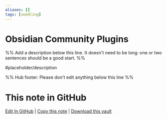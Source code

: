 ```yaml
---
aliases: []
tags: [seedling]
---
```


# Obsidian Community Plugins

%% Add a description below this line. It doesn't need to be long: one or two sentences should be a good start. %%

#placeholder/description

%% Hub footer: Please don't edit anything below this line %%

# This note in GitHub

<span class="git-footer">[Edit In GitHub](https://github.dev/obsidian-community/obsidian-hub/blob/main/05%20-%20Concepts/Obsidian%20community%20plugins.md "git-hub-edit-note") | [Copy this note](https://raw.githubusercontent.com/obsidian-community/obsidian-hub/main/05%20-%20Concepts/Obsidian%20community%20plugins.md "git-hub-copy-note") | [Download this vault](https://github.com/obsidian-community/obsidian-hub/archive/refs/heads/main.zip "git-hub-download-vault") </span>
